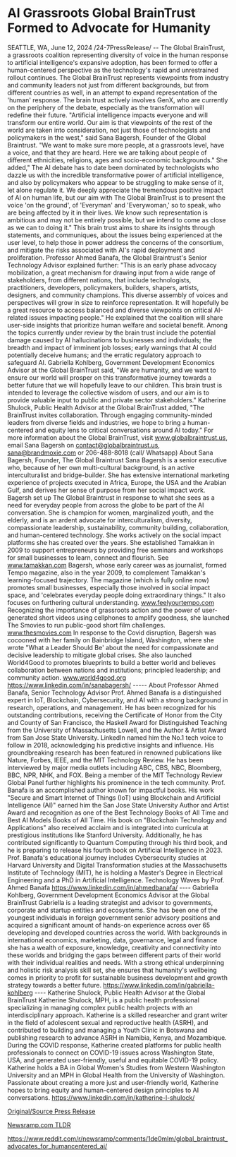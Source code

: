 # AI Grassroots Global BrainTrust Formed to Advocate for Humanity

SEATTLE, WA, June 12, 2024 /24-7PressRelease/ -- The Global BrainTrust, a grassroots coalition representing diversity of voice in the human response to artificial intelligence's expansive adoption, has been formed to offer a human-centered perspective as the technology's rapid and unrestrained rollout continues.   The Global BrainTrust represents viewpoints from industry and community leaders not just from different backgrounds, but from different countries as well, in an attempt to expand representation of the 'human' response. The brain trust actively involves GenX, who are currently on the periphery of the debate, especially as the transformation will redefine their future.  "Artificial intelligence impacts everyone and will transform our entire world. Our aim is that viewpoints of the rest of the world are taken into consideration, not just those of technologists and policymakers in the west," said Sana Bagersh, Founder of the Global Braintrust. "We want to make sure more people, at a grassroots level, have a voice, and that they are heard. Here we are talking about people of different ethnicities, religions, ages and socio-economic backgrounds."   She added," The AI debate has to date been dominated by technologists who dazzle us with the incredible transformative power of artificial intelligence, and also by policymakers who appear to be struggling to make sense of it, let alone regulate it. We deeply appreciate the tremendous positive impact of AI on human life, but our aim with The Global BrainTrust is to present the voice 'on the ground', of 'Everyman' and 'Everywoman,' so to speak, who are being affected by it in their lives. We know such representation is ambitious and may not be entirely possible, but we intend to come as close as we can to doing it."  This brain trust aims to share its insights through statements, and communiques, about the issues being experienced at the user level, to help those in power address the concerns of the consortium, and mitigate the risks associated with AI's rapid deployment and proliferation.  Professor Ahmed Banafa, the Global Braintrust's Senior Technology Advisor explained further: "This is an early phase advocacy mobilization, a great mechanism for drawing input from a wide range of stakeholders, from different nations, that include technologists, practitioners, developers, policymakers, builders, shapers, artists, designers, and community champions. This diverse assembly of voices and perspectives will grow in size to reinforce representation. It will hopefully be a great resource to access balanced and diverse viewpoints on critical AI-related issues impacting people."  He explained that the coalition will share user-side insights that prioritize human welfare and societal benefit. Among the topics currently under review by the brain trust include the potential damage caused by AI hallucinations to businesses and individuals; the breadth and impact of imminent job losses; early warnings that AI could potentially deceive humans; and the erratic regulatory approach to safeguard AI.  Gabriella Kohlberg, Government Development Economics Advisor at the Global BrainTrust said, "We are humanity, and we want to ensure our world will prosper on this transformative journey towards a better future that we will hopefully leave to our children. This brain trust is intended to leverage the collective wisdom of users, and our aim is to provide valuable input to public and private sector stakeholders."  Katherine Shulock, Public Health Advisor at the Global BrainTrust added, "The BrainTrust invites collaboration. Through engaging community-minded leaders from diverse fields and industries, we hope to bring a human-centered and equity lens to critical conversations around AI today."  For more information about the Global BrainTrust, visit www.globalbraintrust.us, email Sana Bagersh on contact@globalbraintrust.us, sana@brandmoxie.com or 206-488-8018 (call/ Whatsapp)  About Sana Bagersh, Founder, The Global Braintrust Sana Bagersh is a senior executive who, because of her own multi-cultural background, is an active interculturalist and bridge-builder. She has extensive international marketing experience of projects executed in Africa, Europe, the USA and the Arabian Gulf, and derives her sense of purpose from her social impact work.  Bagersh set up The Global Braintrust in response to what she sees as a need for everyday people from across the globe to be part of the AI conversation. She is champion for women, marginalized youth, and the elderly, and is an ardent advocate for interculturalism, diversity, compassionate leadership, sustainability, community building, collaboration, and human-centered technology. She works actively on the social impact platforms she has created over the years.  She established Tamakkan in 2009 to support entrepreneurs by providing free seminars and workshops for small businesses to learn, connect and flourish. See www.tamakkan.com  Bagersh, whose early career was as journalist, formed Tempo magazine, also in the year 2009, to complement Tamakkan's learning-focused trajectory. The magazine (which is fully online now) promotes small businesses, especially those involved in social impact space, and 'celebrates everyday people doing extraordinary things." It also focuses on furthering cultural understanding. www.feelyourtempo.com  Recognizing the importance of grassroots action and the power of user-generated short videos using cellphones to amplify goodness, she launched The Smovies to run public-good short film challenges. www.thesmovies.com  In response to the Covid disruption, Bagersh was cocooned with her family on Bainbridge Island, Washington, where she wrote "What a Leader Should Be' about the need for compassionate and decisive leadership to mitigate global crises. She also launched World4Good to promotes blueprints to build a better world and believes collaboration between nations and institutions; principled leadership; and community action. www.world4good.org https://www.linkedin.com/in/sanabagersh/  -----  About Professor Ahmed Banafa, Senior Technology Advisor Prof. Ahmed Banafa is a distinguished expert in IoT, Blockchain, Cybersecurity, and AI with a strong background in research, operations, and management. He has been recognized for his outstanding contributions, receiving the Certificate of Honor from the City and County of San Francisco, the Haskell Award for Distinguished Teaching from the University of Massachusetts Lowell, and the Author & Artist Award from San Jose State University. LinkedIn named him the No.1 tech voice to follow in 2018, acknowledging his predictive insights and influence. His groundbreaking research has been featured in renowned publications like Nature, Forbes, IEEE, and the MIT Technology Review. He has been interviewed by major media outlets including ABC, CBS, NBC, Bloomberg, BBC, NPR, NHK, and FOX. Being a member of the MIT Technology Review Global Panel further highlights his prominence in the tech community.  Prof. Banafa is an accomplished author known for impactful books. His work "Secure and Smart Internet of Things (IoT) using Blockchain and Artificial Intelligence (AI)" earned him the San Jose State University Author and Artist Award and recognition as one of the Best Technology Books of All Time and Best AI Models Books of All Time. His book on "Blockchain Technology and Applications" also received acclaim and is integrated into curricula at prestigious institutions like Stanford University. Additionally, he has contributed significantly to Quantum Computing through his third book, and he is preparing to release his fourth book on Artificial Intelligence in 2023. Prof. Banafa's educational journey includes Cybersecurity studies at Harvard University and Digital Transformation studies at the Massachusetts Institute of Technology (MIT), he is holding a Master's Degree in Electrical Engineering and a PhD in Artificial Intelligence. Technology Waves by Prof. Ahmed Banafa  https://www.linkedin.com/in/ahmedbanafa/  ----  Gabriella Kohlberg, Government Development Economics Advisor at the Global BrainTrust Gabriella is a leading strategist and advisor to governments, corporate and startup entities and ecosystems. She has been one of the youngest individuals in foreign government senior advisory positions and acquired a significant amount of hands-on experience across over 65 developing and developed countries across the world. With backgrounds in international economics, marketing, data, governance, legal and finance she has a wealth of exposure, knowledge, creativity and connectivity into these worlds and bridging the gaps between different parts of their world with their individual realities and needs. With a strong ethical underpinning and holistic risk analysis skill set, she ensures that humanity's wellbeing comes in priority to profit for sustainable business development and growth strategy towards a better future. https://www.linkedin.com/in/gabriella-kohlberg  ----  Katherine Shulock, Public Health Advisor at the Global BrainTrust Katherine Shulock, MPH, is a public health professional specializing in managing complex public health projects with an interdisciplinary approach. Katherine is a skilled researcher and grant writer in the field of adolescent sexual and reproductive health (ASRH), and contributed to building and managing a Youth Clinic in Botswana and publishing research to advance ASRH in Namibia, Kenya, and Mozambique. During the COVID response, Katherine created platforms for public health professionals to connect on COVID-19 issues across Washington State, USA, and generated user-friendly, useful and equitable COVID-19 policy. Katherine holds a BA in Global Women's Studies from Western Washington University and an MPH in Global Health from the University of Washington. Passionate about creating a more just and user-friendly world, Katherine hopes to bring equity and human-centered design principles to AI conversations.  https://www.linkedin.com/in/katherine-l-shulock/ 

[Original/Source Press Release](https://www.24-7pressrelease.com/press-release/511614/ai-grassroots-global-braintrust-formed-to-advocate-for-humanity)
                    

[Newsramp.com TLDR](None) 

https://www.reddit.com/r/newsramp/comments/1de0mlm/global_braintrust_advocates_for_humancentered_ai/
